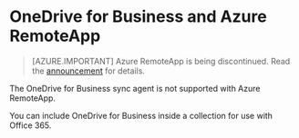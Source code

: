 # OneDrive for Business and Azure RemoteApp

> [AZURE.IMPORTANT]
> Azure RemoteApp is being discontinued. Read the [announcement](https://go.microsoft.com/fwlink/?linkid=821148) for details.

The OneDrive for Business sync agent is not supported with Azure RemoteApp.

You can include OneDrive for Business inside a collection for use with Office 365. 